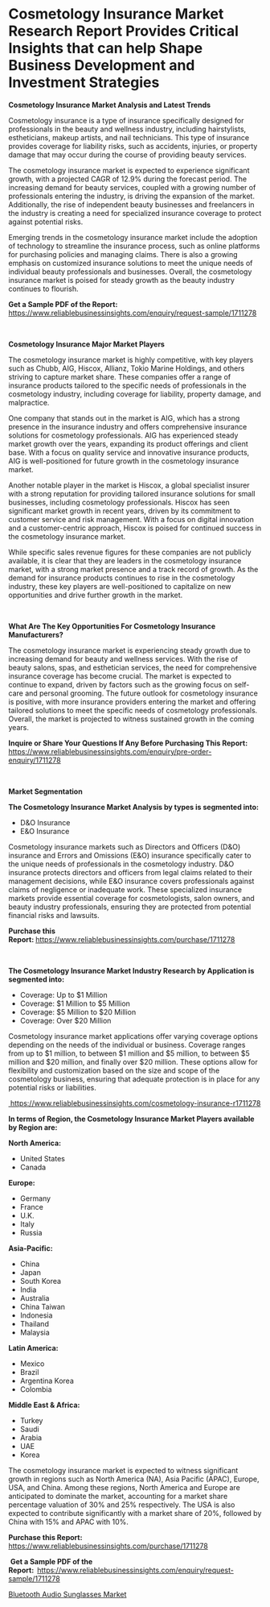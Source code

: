 <p><h1>Cosmetology Insurance Market Research Report Provides Critical Insights that can help Shape Business Development and Investment Strategies</h1></p><p><strong>Cosmetology Insurance Market Analysis and Latest Trends</strong></p>
<p><p>Cosmetology insurance is a type of insurance specifically designed for professionals in the beauty and wellness industry, including hairstylists, estheticians, makeup artists, and nail technicians. This type of insurance provides coverage for liability risks, such as accidents, injuries, or property damage that may occur during the course of providing beauty services.</p><p>The cosmetology insurance market is expected to experience significant growth, with a projected CAGR of 12.9% during the forecast period. The increasing demand for beauty services, coupled with a growing number of professionals entering the industry, is driving the expansion of the market. Additionally, the rise of independent beauty businesses and freelancers in the industry is creating a need for specialized insurance coverage to protect against potential risks.</p><p>Emerging trends in the cosmetology insurance market include the adoption of technology to streamline the insurance process, such as online platforms for purchasing policies and managing claims. There is also a growing emphasis on customized insurance solutions to meet the unique needs of individual beauty professionals and businesses. Overall, the cosmetology insurance market is poised for steady growth as the beauty industry continues to flourish.</p></p>
<p><strong>Get a Sample PDF of the Report:&nbsp;</strong> <a href="https://www.reliablebusinessinsights.com/enquiry/request-sample/1711278">https://www.reliablebusinessinsights.com/enquiry/request-sample/1711278</a></p>
<p>&nbsp;</p>
<p><strong>Cosmetology Insurance Major Market Players</strong></p>
<p><p>The cosmetology insurance market is highly competitive, with key players such as Chubb, AIG, Hiscox, Allianz, Tokio Marine Holdings, and others striving to capture market share. These companies offer a range of insurance products tailored to the specific needs of professionals in the cosmetology industry, including coverage for liability, property damage, and malpractice.</p><p>One company that stands out in the market is AIG, which has a strong presence in the insurance industry and offers comprehensive insurance solutions for cosmetology professionals. AIG has experienced steady market growth over the years, expanding its product offerings and client base. With a focus on quality service and innovative insurance products, AIG is well-positioned for future growth in the cosmetology insurance market.</p><p>Another notable player in the market is Hiscox, a global specialist insurer with a strong reputation for providing tailored insurance solutions for small businesses, including cosmetology professionals. Hiscox has seen significant market growth in recent years, driven by its commitment to customer service and risk management. With a focus on digital innovation and a customer-centric approach, Hiscox is poised for continued success in the cosmetology insurance market.</p><p>While specific sales revenue figures for these companies are not publicly available, it is clear that they are leaders in the cosmetology insurance market, with a strong market presence and a track record of growth. As the demand for insurance products continues to rise in the cosmetology industry, these key players are well-positioned to capitalize on new opportunities and drive further growth in the market.</p></p>
<p>&nbsp;</p>
<p><strong>What Are The Key Opportunities For Cosmetology Insurance Manufacturers?</strong></p>
<p><p>The cosmetology insurance market is experiencing steady growth due to increasing demand for beauty and wellness services. With the rise of beauty salons, spas, and esthetician services, the need for comprehensive insurance coverage has become crucial. The market is expected to continue to expand, driven by factors such as the growing focus on self-care and personal grooming. The future outlook for cosmetology insurance is positive, with more insurance providers entering the market and offering tailored solutions to meet the specific needs of cosmetology professionals. Overall, the market is projected to witness sustained growth in the coming years.</p></p>
<p><strong>Inquire or Share Your Questions If Any Before Purchasing This Report:</strong> <a href="https://www.reliablebusinessinsights.com/enquiry/pre-order-enquiry/1711278">https://www.reliablebusinessinsights.com/enquiry/pre-order-enquiry/1711278</a></p>
<p>&nbsp;</p>
<p><strong>Market Segmentation</strong></p>
<p><strong>The Cosmetology Insurance Market Analysis by types is segmented into:</strong></p>
<p><ul><li>D&O Insurance</li><li>E&O Insurance</li></ul></p>
<p><p>Cosmetology insurance markets such as Directors and Officers (D&O) insurance and Errors and Omissions (E&O) insurance specifically cater to the unique needs of professionals in the cosmetology industry. D&O insurance protects directors and officers from legal claims related to their management decisions, while E&O insurance covers professionals against claims of negligence or inadequate work. These specialized insurance markets provide essential coverage for cosmetologists, salon owners, and beauty industry professionals, ensuring they are protected from potential financial risks and lawsuits.</p></p>
<p><strong>Purchase this Report:&nbsp;</strong><a href="https://www.reliablebusinessinsights.com/purchase/1711278">https://www.reliablebusinessinsights.com/purchase/1711278</a></p>
<p>&nbsp;</p>
<p><strong>The Cosmetology Insurance Market Industry Research by Application is segmented into:</strong></p>
<p><ul><li>Coverage: Up to $1 Million</li><li>Coverage: $1 Million to $5 Million</li><li>Coverage: $5 Million to $20 Million</li><li>Coverage: Over $20 Million</li></ul></p>
<p><p>Cosmetology insurance market applications offer varying coverage options depending on the needs of the individual or business. Coverage ranges from up to $1 million, to between $1 million and $5 million, to between $5 million and $20 million, and finally over $20 million. These options allow for flexibility and customization based on the size and scope of the cosmetology business, ensuring that adequate protection is in place for any potential risks or liabilities.</p></p>
<p><a href="https://www.reliablebusinessinsights.com/cosmetology-insurance-r1711278">&nbsp;https://www.reliablebusinessinsights.com/cosmetology-insurance-r1711278</a></p>
<p><strong>In terms of Region, the Cosmetology Insurance Market Players available by Region are:</strong></p>
<p>
    <p> <strong> North America: </strong>
        <ul>
            <li>United States</li>
            <li>Canada</li>
        </ul>
        </p> 
    <p> <strong> Europe: </strong>
        <ul>
            <li>Germany</li>
            <li>France</li>
            <li>U.K.</li>
            <li>Italy</li>
            <li>Russia</li>
        </ul>
        </p> 
    <p> <strong> Asia-Pacific: </strong>
        <ul>
            <li>China</li>
            <li>Japan</li>
            <li>South Korea</li>
            <li>India</li>
            <li>Australia</li>
            <li>China Taiwan</li>
            <li>Indonesia</li>
            <li>Thailand</li>
            <li>Malaysia</li>
        </ul>
        </p> 
    <p> <strong> Latin America: </strong>
        <ul>
            <li>Mexico</li>
            <li>Brazil</li>
            <li>Argentina Korea</li>
            <li>Colombia</li>
        </ul>
        </p> 
    <p> <strong> Middle East & Africa: </strong>
        <ul>
            <li>Turkey</li>
            <li>Saudi</li>
            <li>Arabia</li>
            <li>UAE</li>
            <li>Korea</li>
        </ul>
    </p>
    </p>
<p><p>The cosmetology insurance market is expected to witness significant growth in regions such as North America (NA), Asia Pacific (APAC), Europe, USA, and China. Among these regions, North America and Europe are anticipated to dominate the market, accounting for a market share percentage valuation of 30% and 25% respectively. The USA is also expected to contribute significantly with a market share of 20%, followed by China with 15% and APAC with 10%.</p></p>
<p><strong>Purchase this Report: </strong><a href="https://www.reliablebusinessinsights.com/purchase/1711278">https://www.reliablebusinessinsights.com/purchase/1711278</a></p>
<p>&nbsp;<strong>Get a Sample PDF of the Report:&nbsp;&nbsp;</strong><a href="https://www.reliablebusinessinsights.com/enquiry/request-sample/1711278">https://www.reliablebusinessinsights.com/enquiry/request-sample/1711278</a></p>
<p><strong></strong></p>
<p><p><a href="https://github.com/JuanStephebgXXfbf/Market-Research-Report-List-1/blob/main/bluetooth-audio-sunglasses-market.md">Bluetooth Audio Sunglasses Market</a></p></p>